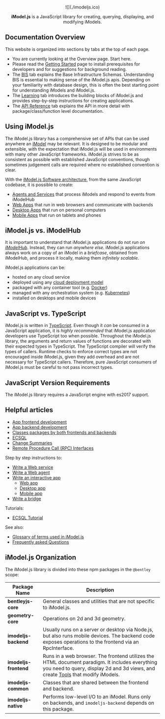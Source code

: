 
<p style="text-align: center;">
![](./imodeljs.ico)
</p>
<p style="text-align: center;">
<b>iModel.js</b> is a JavaScript library for creating, querying, displaying, and modifying iModels.
</p>

## Documentation Overview

This website is organized into sections by tabs at the top of each page.

* You are currently looking at the Overview page. Start here.
* Please read the [Getting Started](../getting-started/index.md) page to install prerequisites for developers and for suggestions for background reading.
* The [BIS](../bis/index.md) tab explains the Base Infrastructure Schemas. Understanding BIS is essential to making sense of the iModel.js apis. Depending on your familiarity with database design, this is often the best starting point for understanding iModels and iModel.js.
* The [Learning](../learning/index) tab introduces the building blocks of iModel.js and provides step-by-step instructions for creating applications.
* The [API Reference](../reference/index) tab explains the API in more detail with package/class/function level documentation.

## Using iModel.js

The iModel.js library has a comprehensive set of APIs that can be used anywhere an [iModel](./imodels.md) may be relevant.
It is designed to be modular and extensible, with the expectation that iModel.js will be used in environments with many
other JavaScript frameworks. iModel.js strives to be as consistent as possible with established JavaScript conventions,
though sometimes judgement calls are required where no established convention is clear.

With the [iModel.js Software architecture](./SoftwareArchitecture.md), from the same JavaScript codebase, it is possible to create:

* [Agents and Services](./SoftwareArchitecture.md#web) that process iModels and respond to events from iModelHub
* [Web Apps](./SoftwareArchitecture.md#web) that run in web browsers and communicate with backends
* [Desktop Apps](./SoftwareArchitecture.md#desktop) that run on personal computers
* [Mobile Apps](./SoftwareArchitecture.md#mobile) that run on tablets and phones

## iModel.js vs. iModelHub

It is important to understand that iModel.js applications do not *run on [iModelHub](./imodelhub)*. Instead, they can run *anywhere else*. iModel.js applications always work on a copy of an iModel in a *briefcase*, obtained from iModelHub, and process it locally, making them *infinitely scalable*.

iModel.js applications can be:

* hosted on any cloud service
* deployed using any [cloud deployment model](https://en.wikipedia.org/wiki/Cloud_computing#Deployment_models)
* packaged with any container tool (e.g. [Docker](https://www.docker.com/))
* managed with any orchestration system (e.g. [Kubernetes](https://kubernetes.io/))
* installed on desktops and mobile devices

## JavaScript vs. TypeScript

iModel.js is written in [TypeScript](https://www.typescriptlang.org/). Even though it *can* be consumed in a JavaScript application, it is *highly recommended* that iModel.js application developers use TypeScript too when possible. Throughout the iModel.js library, the arguments and return values of functions are decorated with their expected types in TypeScript. The TypeScript compiler will verify the types of callers. Runtime checks to enforce correct types are not encouraged inside iModel.js, given they add overhead and are not necessary for TypeScript callers. Therefore, pure JavaScript consumers of iModel.js must be careful to not pass incorrect types.

## JavaScript Version Requirements

The iModel.js library requires a JavaScript engine with es2017 support.

## Helpful articles

* [App frontend development](./frontend/index)
* [App backend development](./backend/index)
* [Classes packages by both frontends and backends](./common/index)
* [ECSQL](./ECSQL.md)
* [Change Summaries](./ChangeSummaries.md)
* [Remote Procedure Call (RPC) Interfaces](./RpcInterface)

Step by step instructions to:

* [Write a Web service](./WriteAWebService.md)
* [Write a Web agent](./WriteAWebAgent.md)
* [Write an interactive app](./WriteAnInteractiveApp.md)
  * [Web app](./WriteAnInteractiveWebApp.md)
  * [Desktop app](./WriteAnInteractiveDesktopApp.md)
  * [Mobile app](./WriteAnInteractiveMobileApp.md)
* [Write a bridge](./WriteABridge.md)

Tutorials:

* [ECSQL Tutorial](./ECSQLTutorial/index.md)

See also:

* [Glossary of terms used in iModel.js](./Glossary)
* [Frequently asked Questions](./faq)

## iModel.js Organization

The iModel.js library is divided into these npm packages in the `@bentley` scope:

|Package Name|Description
|---|---
|**bentleyjs-core**|General classes and utilities that are not specific to iModel.js.
|**geometry-core**|Operations on 2d and 3d geometry.
|**imodeljs-backend**|Usually runs on a server or desktop via Node.js, but also runs mobile devices. The backend code exposes operations to the frontend via an RpcInterface.
|**imodeljs-frontend**|Runs in a web browser. The frontend utilizes the HTML document paradigm. It includes everything you need to query, display 2d and 3d views, and create [Tools](../learning/frontend/Tools) that modify iModels.
|**imodeljs-common**|Classes that are shared between the frontend and backend.
|**imodeljs-native**|Performs low-level I/O to an iModel. Runs only on backends, and `imodeljs-backend` depends on this package.

